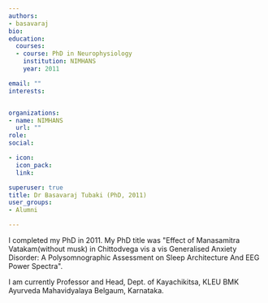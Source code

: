 ```yaml
---
authors:
- basavaraj
bio: 
education:
  courses:
  - course: PhD in Neurophysiology
    institution: NIMHANS
    year: 2011

email: ""
interests:


organizations:
- name: NIMHANS
  url: ""
role: 
social:

- icon: 
  icon_pack: 
  link: 

superuser: true
title: Dr Basavaraj Tubaki (PhD, 2011)
user_groups:
- Alumni

---
```


I completed my PhD in 2011. My PhD title was "Effect of Manasamitra Vatakam(without musk) in Chittodvega vis a vis Generalised Anxiety Disorder: A Polysomnographic Assessment on Sleep Architecture And EEG Power Spectra". 

I am currently Professor and Head, Dept. of Kayachikitsa, KLEU BMK Ayurveda Mahavidyalaya Belgaum, Karnataka.




